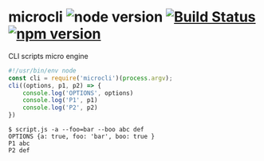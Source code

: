 # microcli ![node version](https://img.shields.io/node/v/microcli.svg) [![Build Status](https://travis-ci.org/pawelgalazka/microcli.svg?branch=master)](https://travis-ci.org/pawelgalazka/microcli) [![npm version](https://badge.fury.io/js/microcli.svg)](https://badge.fury.io/js/microcli)
CLI scripts micro engine

``` js
#!/usr/bin/env node
const cli = require('microcli')(process.argv);
cli((options, p1, p2) => {
    console.log('OPTIONS', options)
    console.log('P1', p1)
    console.log('P2', p2)
})
```

```
$ script.js -a --foo=bar --boo abc def
OPTIONS {a: true, foo: 'bar', boo: true }
P1 abc
P2 def
